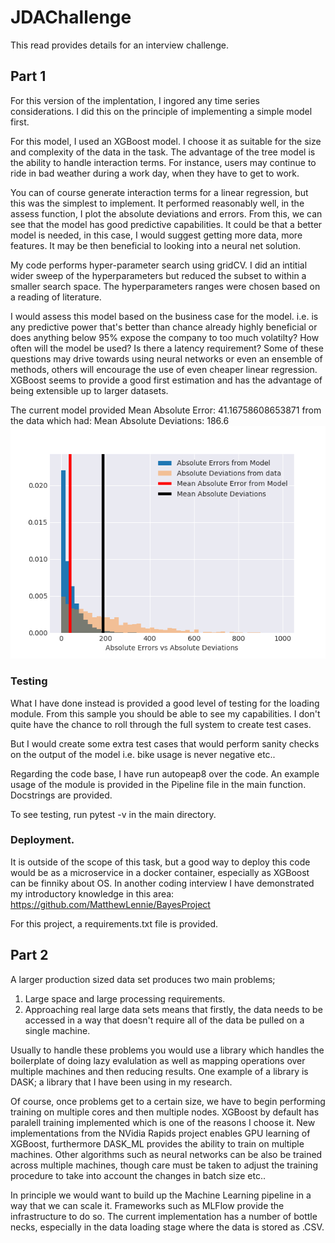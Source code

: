 # JDAChallenge

This read provides details for an interview challenge.

## Part 1

For this version of the implentation, I ingored any time series considerations. 
I did this on the principle of implementing a simple model first. 

For this model, I used an XGBoost model. 
I choose it as suitable for the size and complexity of the data in the task. 
The advantage of the tree model is the ability to handle interaction terms.
For instance, users may continue to ride in bad weather during a work day, when they have to get to work. 

You can of course generate interaction terms for a linear regression, but this was the simplest to implement. 
It performed reasonably well, in the assess function, I plot the absolute deviations and errors.
From this, we can see that the model has good predictive capabilities. 
It could be that a better model is needed, in this case, I would suggest getting more data, more features. 
It may be then beneficial to looking into a neural net solution. 
 
My code performs hyper-parameter search using gridCV. I did an intitial wider sweep of
the hyperparameters but reduced the subset to within a smaller search space. 
The hyperparameters ranges were chosen based on a reading of literature.

I would assess this model based on the business case for the model. 
i.e. is any predictive power that's better than chance already highly beneficial 
or does anything below 95% expose the company to too much volatilty?
How often will the model be used? Is there a latency requirement? 
Some of these questions may drive towards using neural networks or even an ensemble of methods, 
others will encourage the use of even cheaper linear regression. 
XGBoost seems to provide a good first estimation and has the advantage of being
extensible up to larger datasets.    

The current model provided Mean Absolute Error: 41.16758608653871 from the data which had:
Mean Absolute Deviations: 186.6
![alt text](https://github.com/MatthewLennie/JDAChallenge/blob/master/ImageOfPerformance.png)

### Testing
What I have done instead is provided a good level of testing for the loading module. 
From this sample you should be able to see my capabilities. 
I don't quite have the chance to roll through the full system to create test cases. 

But I would create some extra test cases that would perform sanity checks on the output of
the model i.e. bike usage is never negative etc.. 

Regarding the code base, I have run autopeap8 over the code. 
An example usage of the module is provided in the Pipeline file in the main function. 
Docstrings are provided. 

To see testing, run pytest -v in the main directory. 

### Deployment. 

It is outside of the scope of this task, but a good way to deploy this code would be 
as a microservice in a docker container, especially as XGBoost can be finniky about OS. 
In another coding interview I have demonstrated
my introductory knowledge in this area: https://github.com/MatthewLennie/BayesProject

For this project, a requirements.txt file is provided. 

## Part 2
 A larger production sized data set produces two main problems;
1. Large space and large processing requirements. 
2. Approaching real large data sets means that firstly, the data needs to be accessed
in a way that doesn't require all of the data be pulled on a single machine. 

Usually to handle these problems you would use a library which handles the boilerplate 
of doing lazy evalulation as well as mapping operations over multiple machines and then
reducing results. One example of a library is DASK; a library that I have been using in my research. 

Of course, once problems get to a certain size, we have to begin performing training
on multiple cores and then multiple nodes. 
XGBoost by default has paralell training implemented which is one of the reasons I choose it. 
New implementations from the NVidia Rapids project enables GPU learning of XGBoost, furthermore
DASK_ML provides the ability to train on multiple machines. 
Other algorithms such as neural networks can be also be trained across multiple machines, 
though care must be taken to adjust the training procedure to take into account the 
changes in batch size etc..

In principle we would want to build up the Machine Learning pipeline in a way that we can 
scale it. Frameworks such as MLFlow provide the infrastructure to do so. 
The current implementation has a number of bottle necks, especially in the data loading stage where the data is stored as .CSV. 
 
 

